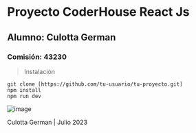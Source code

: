 # Proyecto CoderHouse React Js
## Alumno: Culotta German
### Comisión: 43230 


> Instalación

```
git clone [https://github.com/tu-usuario/tu-proyecto.git]
npm install
npm run dev
```

![image](https://github.com/gercc/EntregaFinal-Culotta/assets/117893654/ae63a17f-d3e9-40a0-adf4-eabe94f3c126)


Culotta German | Julio 2023
